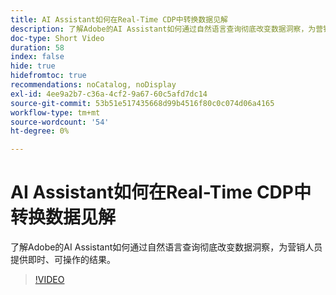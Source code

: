 ```yaml
---
title: AI Assistant如何在Real-Time CDP中转换数据见解
description: 了解Adobe的AI Assistant如何通过自然语言查询彻底改变数据洞察，为营销人员提供即时、可操作的结果。
doc-type: Short Video
duration: 58
index: false
hide: true
hidefromtoc: true
recommendations: noCatalog, noDisplay
exl-id: 4ee9a2b7-c36a-4cf2-9a67-60c5afd7dc14
source-git-commit: 53b51e517435668d99b4516f80c0c074d06a4165
workflow-type: tm+mt
source-wordcount: '54'
ht-degree: 0%

---
```


# AI Assistant如何在Real-Time CDP中转换数据见解

了解Adobe的AI Assistant如何通过自然语言查询彻底改变数据洞察，为营销人员提供即时、可操作的结果。

<!-- 62_S653_3442539_57_how-ai-assistant-transforms-data-insights-in-realtime-cdp -->
>[!VIDEO](https://video.tv.adobe.com/v/3458199/?learn=on&enablevpops=true)
